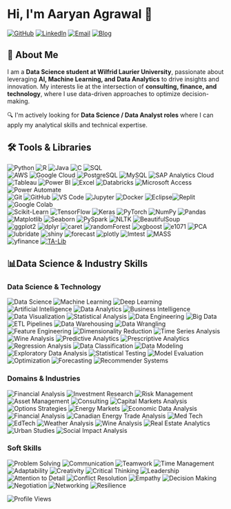 # Hi, I'm Aaryan Agrawal 👋  

[![GitHub](https://img.shields.io/badge/GitHubRepo-Aaryan--Agr-181717?style=flat&logo=github)](https://github.com/Aaryan-Agr?tab=repositories)
[![LinkedIn](https://img.shields.io/badge/LinkedIn-Aaryan%20Agrawal-0A66C2?style=flat&logo=linkedin&logoColor=white)](https://www.linkedin.com/in/aaryan-agrawal01)
[![Email](https://img.shields.io/badge/Email-aaryan.agr1610%40gmail.com-D14836?style=flat&logo=gmail&logoColor=white)](mailto:aaryan.agr1610@gmail.com)
[![Blog](https://img.shields.io/badge/Blog-Coming%20Soon-blue?style=flat&logo=code)](https://medium.com/@aaryan.agr1610)

## 🚀 About Me  


I am a **Data Science student at Wilfrid Laurier University**, passionate about leveraging **AI, Machine Learning, and Data Analytics** to drive insights and innovation. My interests lie at the intersection of **consulting, finance, and technology**, where I use data-driven approaches to optimize decision-making.  

🔍 I'm actively looking for **Data Science / Data Analyst roles** where I can apply my analytical skills and technical expertise.  


## 🛠️ Tools & Libraries  

![Python](https://img.shields.io/badge/-Python-black?style=flat-square&logo=Python) ![R](https://img.shields.io/badge/-R-276DC3?style=flat-square&logo=R) ![Java](https://img.shields.io/badge/-Java-007396?style=flat-square&logo=java) ![C](https://img.shields.io/badge/-C-00599C?style=flat-square&logo=c) ![SQL](https://img.shields.io/badge/-SQL-4479A1?style=flat-square&logo=sqlite)  <br>![AWS](https://img.shields.io/badge/-AWS-232F3E?style=flat-square&logo=amazon-aws) ![Google Cloud](https://img.shields.io/badge/-Google%20Cloud-4285F4?style=flat-square&logo=google-cloud) ![PostgreSQL](https://img.shields.io/badge/-PostgreSQL-336791?style=flat-square&logo=postgresql) ![MySQL](https://img.shields.io/badge/-MySQL-black?style=flat-square&logo=mysql) ![SAP Analytics Cloud](https://img.shields.io/badge/-SAP%20Analytics%20Cloud-003366?style=flat-square&logo=sap) <br> ![Tableau](https://img.shields.io/badge/-Tableau-E97627?style=flat-square&logo=tableau) ![Power BI](https://img.shields.io/badge/-Power%20BI-F2C811?style=flat-square&logo=power-bi) ![Excel](https://img.shields.io/badge/-Excel-217346?style=flat-square&logo=microsoft-excel) ![Databricks](https://img.shields.io/badge/-Databricks-FF3621?style=flat-square&logo=databricks) ![Microsoft Access](https://img.shields.io/badge/-Microsoft%20Access-A4373A?style=flat-square&logo=microsoft-access) ![Power Automate](https://img.shields.io/badge/-Power%20Automate-0078D4?style=flat-square&logo=microsoft-power-automate)<br> ![Git](https://img.shields.io/badge/-Git-black?style=flat-square&logo=git) ![GitHub](https://img.shields.io/badge/-GitHub-181717?style=flat-square&logo=github) ![VS Code](https://img.shields.io/badge/-VS%20Code-007ACC?style=flat-square&logo=visual-studio-code) ![Jupyter](https://img.shields.io/badge/-Jupyter-F37626?style=flat-square&logo=jupyter) ![Docker](https://img.shields.io/badge/-Docker-black?style=flat-square&logo=docker) ![Eclipse](https://img.shields.io/badge/-Eclipse-2C2255?style=flat-square&logo=eclipse)![Replit](https://img.shields.io/badge/-Replit-6676F5?style=flat-square&logo=replit)![Google Colab](https://img.shields.io/badge/-Google%20Colab-F9AB00?style=flat-square&logo=googlecolab)<br> 
![Scikit-Learn](https://img.shields.io/badge/-Scikit--Learn-F7931E?style=flat-square&logo=scikit-learn) ![TensorFlow](https://img.shields.io/badge/-TensorFlow-FF6F00?style=flat-square&logo=tensorflow) ![Keras](https://img.shields.io/badge/-Keras-D00000?style=flat-square&logo=keras) ![PyTorch](https://img.shields.io/badge/-PyTorch-EE4C2C?style=flat-square&logo=pytorch) ![NumPy](https://img.shields.io/badge/-NumPy-013243?style=flat-square&logo=numpy) ![Pandas](https://img.shields.io/badge/-Pandas-150458?style=flat-square&logo=pandas) ![Matplotlib](https://img.shields.io/badge/-Matplotlib-008080?style=flat-square&logo=python) ![Seaborn](https://img.shields.io/badge/-Seaborn-3776AB?style=flat-square&logo=python) ![PySpark](https://img.shields.io/badge/-PySpark-E25A1C?style=flat-square&logo=apache-spark) ![NLTK](https://img.shields.io/badge/-NLTK-005C5C?style=flat-square&logo=nltk) ![BeautifulSoup](https://img.shields.io/badge/-BeautifulSoup-61C1F1?style=flat-square&logo=python) <br> ![ggplot2](https://img.shields.io/badge/-ggplot2-ED6A5A?style=flat-square&logo=ggplot2) ![dplyr](https://img.shields.io/badge/-dplyr-9A00D8?style=flat-square&logo=r) ![caret](https://img.shields.io/badge/-caret-808080?style=flat-square&logo=r) ![randomForest](https://img.shields.io/badge/-randomForest-008080?style=flat-square&logo=r) ![xgboost](https://img.shields.io/badge/-xgboost-3E9F44?style=flat-square&logo=xgboost) ![e1071](https://img.shields.io/badge/-e1071-0065A4?style=flat-square&logo=r) ![PCA](https://img.shields.io/badge/-PCA-FA9B00?style=flat-square&logo=r) ![lubridate](https://img.shields.io/badge/-lubridate-FF6A13?style=flat-square&logo=r) ![shiny](https://img.shields.io/badge/-shiny-2C3E50?style=flat-square&logo=r) ![forecast](https://img.shields.io/badge/-forecast-3E9F44?style=flat-square&logo=r) ![plotly](https://img.shields.io/badge/-plotly-3C99E1?style=flat-square&logo=plotly) ![lmtest](https://img.shields.io/badge/-lmtest-FF1C1C?style=flat-square&logo=r) ![MASS](https://img.shields.io/badge/-MASS-32CD32?style=flat-square&logo=r)<br>![yfinance](https://img.shields.io/badge/-yFinance-009688?style=flat-square&logo=python) [![TA-Lib](https://img.shields.io/badge/TA--Lib-FFB000?style=flat-square&logo=tradingview)](https://github.com/mrjbq7/ta-lib)  


## 📊Data Science & Industry Skills

### Data Science & Technology
![Data Science](https://img.shields.io/badge/-Data%20Science-FF6F00?style=flat-square&logo=python)
![Machine Learning](https://img.shields.io/badge/-Machine%20Learning-0277BD?style=flat-square&logo=tensorflow)
![Deep Learning](https://img.shields.io/badge/-Deep%20Learning-FF6F61?style=flat-square&logo=pytorch)
![Artificial Intelligence](https://img.shields.io/badge/-Artificial%20Intelligence-8E44AD?style=flat-square&logo=openai)
![Data Analytics](https://img.shields.io/badge/-Data%20Analytics-4CAF50?style=flat-square&logo=google-analytics)
![Business Intelligence](https://img.shields.io/badge/-Business%20Intelligence-0A66C2?style=flat-square&logo=microsoft-power-bi)
![Data Visualization](https://img.shields.io/badge/-Data%20Visualization-E37400?style=flat-square&logo=tableau)
![Statistical Analysis](https://img.shields.io/badge/-Statistical%20Analysis-008080?style=flat-square&logo=r)
![Data Engineering](https://img.shields.io/badge/-Data%20Engineering-FF5733?style=flat-square&logo=apache-spark)
![Big Data](https://img.shields.io/badge/-Big%20Data-3F51B5?style=flat-square&logo=databricks)
![ETL Pipelines](https://img.shields.io/badge/-ETL%20Pipelines-673AB7?style=flat-square&logo=amazon-redshift)
![Data Warehousing](https://img.shields.io/badge/-Data%20Warehousing-9C27B0?style=flat-square&logo=postgresql)
![Data Wrangling](https://img.shields.io/badge/-Data%20Wrangling-009688?style=flat-square&logo=pandas)
![Feature Engineering](https://img.shields.io/badge/-Feature%20Engineering-1976D2?style=flat-square&logo=scikit-learn)
![Dimensionality Reduction](https://img.shields.io/badge/-Dimensionality%20Reduction-FFC107?style=flat-square&logo=pca)
![Time Series Analysis](https://img.shields.io/badge/-Time%20Series%20Analysis-FF9800?style=flat-square&logo=python)
![Wine Analysis](https://img.shields.io/badge/Wine%20Analysis-6A4E5B?style=flat-square&logo=wine-glass)
![Predictive Analytics](https://img.shields.io/badge/Predictive%20Analytics-yellowgreen)
![Prescriptive Analytics](https://img.shields.io/badge/Prescriptive%20Analytics-lightgray)
![Regression Analysis](https://img.shields.io/badge/Regression%20Analysis-orange)
![Data Classification](https://img.shields.io/badge/Data%20Classification-darkorange)
![Data Modeling](https://img.shields.io/badge/Data%20Modeling-royalblue)
![Exploratory Data Analysis](https://img.shields.io/badge/Exploratory%20Data%20Analysis-forestgreen)
![Statistical Testing](https://img.shields.io/badge/Statistical%20Testing-lightblue)
![Model Evaluation](https://img.shields.io/badge/Model%20Evaluation-yellow)
![Optimization](https://img.shields.io/badge/Optimization-forestgreen)
![Forecasting](https://img.shields.io/badge/Forecasting-darkorange)
![Recommender Systems](https://img.shields.io/badge/Recommender%20Systems-deepskyblue)

### Domains & Industries
![Financial Analysis](https://img.shields.io/badge/-Financial%20Analysis-125D98?style=flat-square&logo=adobe-acrobat-reader)
![Investment Research](https://img.shields.io/badge/-Investment%20Research-0A66C2?style=flat-square&logo=microsoft-excel)
![Risk Management](https://img.shields.io/badge/-Risk%20Management-6A1B9A?style=flat-square&logo=marketo)
![Asset Management](https://img.shields.io/badge/-Asset%20Management-2E7D32?style=flat-square&logo=bitcoin)
![Consulting](https://img.shields.io/badge/-Consulting-34495E?style=flat-square&logo=slides)
![Capital Markets Analysis](https://img.shields.io/badge/Capital%20Markets%20Analysis-blue)
![Options Strategies](https://img.shields.io/badge/Options%20Strategies-green)
![Energy Markets](https://img.shields.io/badge/Energy%20Markets-orange)
![Economic Data Analysis](https://img.shields.io/badge/Economic%20Data%20Analysis-lightblue)
![Financial Analysis](https://img.shields.io/badge/Financial%20Analysis-darkgreen)
![Canadian Energy Trade Analysis](https://img.shields.io/badge/Canadian%20Energy%20Trade%20Analysis-yellow)
![Med Tech](https://img.shields.io/badge/Medical%20Technology-FF8C00?style=flat-square&logo=healthcare)
![EdTech](https://img.shields.io/badge/Educational%20Technology-FF9800?style=flat-square&logo=edu)
![Weather Analysis](https://img.shields.io/badge/Weather%20Analysis-2196F3?style=flat-square&logo=cloud)
![Wine Analysis](https://img.shields.io/badge/Wine%20Analysis-9C27B0?style=flat-square&logo=wine)
![Real Estate Analytics](https://img.shields.io/badge/Real%20Estate%20Analytics-0D47A1?style=flat-square&logo=google-chrome)
![Urban Studies](https://img.shields.io/badge/Urban%20Studies-8E44AD?style=flat-square&logo=citymapper)
![Social Impact Analysis](https://img.shields.io/badge/Social%20Impact%20Analysis-43A047?style=flat-square&logo=twitter)

### Soft Skills

![Problem Solving](https://img.shields.io/badge/Problem%20Solving-FF6F00?style=flat-square)
![Communication](https://img.shields.io/badge/Communication-0277BD?style=flat-square)
![Teamwork](https://img.shields.io/badge/Teamwork%20and%20Collaboration-4CAF50?style=flat-square)
![Time Management](https://img.shields.io/badge/Time%20Management-FF9800?style=flat-square)
![Adaptability](https://img.shields.io/badge/Adaptability-8E44AD?style=flat-square)
![Creativity](https://img.shields.io/badge/Creativity-FFC107?style=flat-square)
![Critical Thinking](https://img.shields.io/badge/Critical%20Thinking-1976D2?style=flat-square)
![Leadership](https://img.shields.io/badge/Leadership-009688?style=flat-square)
![Attention to Detail](https://img.shields.io/badge/Attention%20to%20Detail-0A66C2?style=flat-square)
![Conflict Resolution](https://img.shields.io/badge/Conflict%20Resolution-9C27B0?style=flat-square)
![Empathy](https://img.shields.io/badge/Empathy-3F51B5?style=flat-square)
![Decision Making](https://img.shields.io/badge/Decision%20Making-673AB7?style=flat-square)
![Negotiation](https://img.shields.io/badge/Negotiation-125D98?style=flat-square)
![Networking](https://img.shields.io/badge/Networking-34495E?style=flat-square)
![Resilience](https://img.shields.io/badge/Resilience-FF5733?style=flat-square)


![Profile Views](https://github-readme-stats.vercel.app/api?username=your-Aaryan-Agr&show_icons=true&theme=tokyonight)



